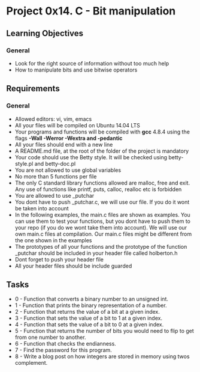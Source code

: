 # Project 0x14.  C - Bit manipulation
## Learning Objectives
### General
- Look for the right source of information without too much help
- How to manipulate bits and use bitwise operators
## Requirements

### General
- Allowed editors: vi, vim, emacs
- All your files will be compiled on Ubuntu 14.04 LTS
- Your programs and functions will be compiled with **gcc** 4.8.4 using the flags **-Wall -Werror -Wextra and -pedantic**
- All your files should end with a new line
- A README.md file, at the root of the folder of the project is mandatory
- Your code should use the Betty style. It will be checked using betty-style.pl and betty-doc.pl
- You are not allowed to use global variables
- No more than 5 functions per file
- The only C standard library functions allowed are malloc, free and exit. Any use of functions like printf, puts, calloc, realloc etc is forbidden
- You are allowed to use _putchar
- You dont have to push _putchar.c, we will use our file. If you do it wont be taken into account
- In the following examples, the main.c files are shown as examples. You can use them to test your functions, but you dont have to push them to your repo (if you do we wont take them into account). We will use our own main.c files at compilation. Our main.c files might be different from the one shown in the examples
- The prototypes of all your functions and the prototype of the function _putchar should be included in your header file called holberton.h
- Dont forget to push your header file
- All your header files should be include guarded

## Tasks
- 0 - Function that converts a binary number to an unsigned int.
- 1 - Function that prints the binary representation of a number.
- 2 - Function that returns the value of a bit at a given index.
- 3 - Function that sets the value of a bit to 1 at a given index.
- 4 - Function that sets the value of a bit to 0 at a given index.
- 5 - Function that returns the number of bits you would need to flip to get from one number to another.
- 6 - Function that checks the endianness.
- 7 - Find the password for this program.
- 8 - Write a blog post on how integers are stored in memory using twos complement.